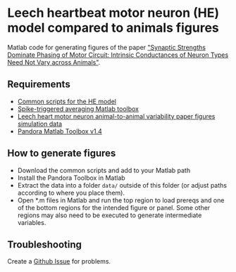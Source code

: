 # Leech heartbeat motor neuron (HE) model compared to animals figures

Matlab code for generating figures of the paper ["Synaptic Strengths Dominate Phasing of Motor Circuit: Intrinsic Conductances of Neuron Types Need Not Vary across Animals"](https://doi.org/10.1523/ENEURO.0417-18.2019).

## Requirements

- [Common scripts for the HE model](https://github.com/RonCalabreseLab/HE-model-analysis-matlab)
- [Spike-triggered averaging Matlab toolbox](https://github.com/RonCalabreseLab/HN-HE-synapses-STA)
- [Leech heart motor neuron animal-to-animal variability paper figures simulation data](https://doi.org/10.6084/m9.figshare.7963748.v3)
- [Pandora Matlab Toolbox v1.4](https://github.com/cengique/pandora-matlab)

## How to generate figures

- Download the common scripts and add to your Matlab path
- Install the Pandora Toolbox in Matlab 
- Extract the data into a folder `data/` outside of this folder (or
  adjust paths according to where you place them).
- Open *.m files in Matlab and run the top region to load prereqs and
  one of the bottom regions for the intended figure or panel. Some
  other regions may also need to be executed to generate intermediate
  variables.

## Troubleshooting

Create a [Github Issue](https://github.com/RonCalabreseLab/HE-model-analysis-matlab/issues) for problems.

